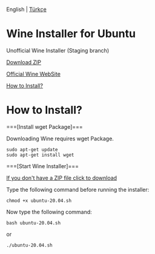 English | [Türkçe](https://github.com/OverdueWeevil2/Wine-Installer-for-Ubuntu/blob/main/BENİOKU.md)
# Wine Installer for Ubuntu
Unofficial Wine Installer (Staging branch)

[Download ZIP](https://github.com/OverdueWeevil2/Deneme/archive/main.zip)

[Official Wine WebSite](https://winehq.org)

[How to Install?](https://github.com/OverdueWeevil2/Wine-Installer-for-Ubuntu/blob/main/README.md#how-to-install)

# How to Install?
===[Install wget Package]===

Downloading Wine requires wget Package.

    sudo apt-get update
    sudo apt-get install wget
    
===[Start Wine Installer]===

[If you don't have a ZIP file click to download](https://github.com/OverdueWeevil2/Deneme/archive/main.zip)

Type the following command before running the installer:

    chmod +x ubuntu-20.04.sh
Now type the following command:

    bash ubuntu-20.04.sh
or

    ./ubuntu-20.04.sh
